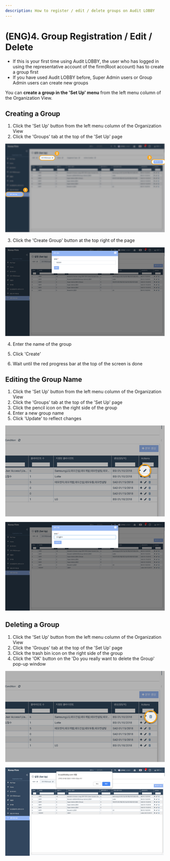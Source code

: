 ```yaml
---
description: How to register / edit / delete groups on Audit LOBBY
---
```


# \(ENG\)4. Group Registration / Edit / Delete

* If this is your first time using Audit LOBBY, the user who has logged in using the representative account of the firm\(Root account\) has to create a group first
* If you have used Audit LOBBY before, Super Admin users or Group Admin users can create new groups

You can **create a group in the 'Set Up' menu** from the left menu column of the Organization View.

## Creating a Group

1. Click the 'Set Up' button from the left menu column of the Organization View
2. Click the 'Groups' tab at the top of the 'Set Up' page



![&#xBC95;&#xC778;&#xC6A9; &#xBA54;&#xB274; &amp;gt; &#xBCF8;&#xBD80; &amp;gt; &#xBCF8;&#xBD80; &#xC0DD;&#xC131; &#xBC84;&#xD2BC; &#xB204;&#xB974;&#xAE30; ](../../.gitbook/assets/a_4_1.jpg)

3. Click the 'Create Group' button at the top right of the page



![](../../.gitbook/assets/a_4_2.jpg)



4. Enter the name of the group

5. Click 'Create'

6. Wait until the red progress bar at the top of the screen is done

## Editing the Group Name

1. Click the 'Set Up' button from the left menu column of the Organization View
2. Click the 'Groups' tab at the top of the 'Set Up' page
3. Click the pencil icon on the right side of the group
4. Enter a new group name
5. Click 'Update' to reflect changes

![](../../.gitbook/assets/a_4_4.jpg)

![](../../.gitbook/assets/a_4_5.jpg)

## Deleting a Group

1. Click the 'Set Up' button from the left menu column of the Organization View
2. Click the 'Groups' tab at the top of the 'Set Up' page
3. Click the trash bin icon on the right side of the group
4. Click the 'OK' button on the 'Do you really want to delete the Group' pop-up window

![](../../.gitbook/assets/a_4_6.jpg)

![](../../.gitbook/assets/a_4_7.jpg)



